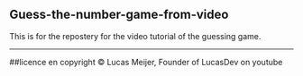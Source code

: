 ## Guess-the-number-game-from-video

This is for the repostery for the video tutorial of the guessing game.

---

##licence en copyright
©️ Lucas Meijer, Founder of LucasDev on youtube
